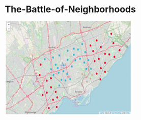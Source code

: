 # The-Battle-of-Neighborhoods

<img src="https://github.com/Akarsh654/The-Battle-of-Neighborhoods/blob/master/clustered%20neighborhoods.png" width="400" height="300"/>
